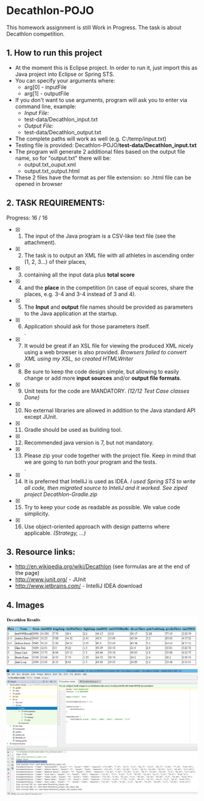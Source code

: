 # Decathlon-POJO

This homework assignment is still Work in Progress.
The task is about Decathlon competition.

## 1. How to run this project
- At the moment this is Eclipse project. In order to run it, just import this as Java project into Eclipse or Spring STS.
- You can specify your arguments where:
  * arg[0] - inputFile
  * arg[1] - outputFile
- If you don't want to use arguments, program will ask you to enter via command line, example:
  * *Input File:*
  * test-data/Decathlon_input.txt
  * *Output File:*
  * test-data/Decathlon_output.txt
- The complete paths will work as well (e.g. C:/temp/input.txt)
- Testing file is provided: Decathlon-POJO/**test-data/Decathlon_input.txt**
- The program will generate 2 additional files based on the output file name, so for "output.txt" there will be:
  * output.txt_ouput.xml
  * output.txt_output.html
- These 2 files have the format as per file extension: so .html file can be opened in browser


## 2. TASK REQUIREMENTS:

Progress: 16 / 16

- [x] 1. The input of the Java program is a CSV-like text file (see the attachment).
- [x] 2. The task is to output an XML file with all athletes in ascending order (1, 2, 3...) of their places, 
- [x] 3. containing all the input data plus **total score** 
- [x] 4. and the **place** in the competition (in case of equal scores, share the places, e.g. 3-4 and 3-4 instead of 3 and 4).
- [x] 5. The **Input** and **output** file names should be provided as parameters to the Java application at the startup.
- [x] 6. Application should ask for those parameters itself.  
.  
- [x] 7. It would be great if an XSL file for viewing the produced XML nicely using a web browser is also provided. *Browsers failed to convert XML using my XSL, so created HTMLWriter*
- [x] 8. Be sure to keep the code design simple, but allowing to easily change or add more **input sources** and/or **output file formats**.
- [x] 9. Unit tests for the code are MANDATORY. *(12/12 Test Case classes Done)*
- [x] 10. No external libraries are allowed in addition to the Java standard API except JUnit.
- [x] 11. Gradle should be used as building tool.
- [x] 12. Recommended java version is 7, but not mandatory.
- [x] 13. Please zip your code together with the project file. Keep in mind that we are going to run both your program and the tests.  
  .  
- [x] 14. It is preferred that IntelliJ is used as IDEA. *I used Spring STS to write all code, then migrated source to InteliJ and it worked. See ziped project Decathlon-Gradle.zip*
- [x] 15. Try to keep your code as readable as possible. We value code simplicity.
- [x] 16. Use object-oriented approach with design patterns where applicable. *(Strategy, ...)*

## 3. Resource links:
+ http://en.wikipedia.org/wiki/Decathlon (see formulas are at the end of the page)
+ http://www.junit.org/ - JUnit
+ http://www.jetbrains.com/ - IntelliJ IDEA download

## 4. Images
![Example of HTML output](/img/2017-08-24_22_51_41-HTML-example.png)
![Works on IntelliJ](/img/2017-08-27_17_12_11-Decathlon-Gradle.png)